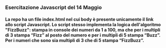 ### Esercitazione Javascript del 14 Maggio
#### La repo ha un file index.html nel cui body è presente unicamente il link allo script Javascript. Lo script stesso implementa la logica dell'algoritmo "FizzBuzz": stampa in console dei numeri da 1 a 100, ma che per i multipli di 3 stampa “Fizz” al posto del numero e per i multipli di 5 stampa “Buzz”. Per i numeri che sono sia multipli di 3 che di 5 stampa “FizzBuzz”.
